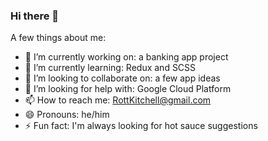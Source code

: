### Hi there 👋

A few things about me:
- 🔭 I’m currently working on: a banking app project
- 🌱 I’m currently learning: Redux and SCSS
- 👯 I’m looking to collaborate on: a few app ideas
- 🤔 I’m looking for help with: Google Cloud Platform
- 📫 How to reach me: RottKitchell@gmail.com
- 😄 Pronouns: he/him
- ⚡ Fun fact: I'm always looking for hot sauce suggestions

